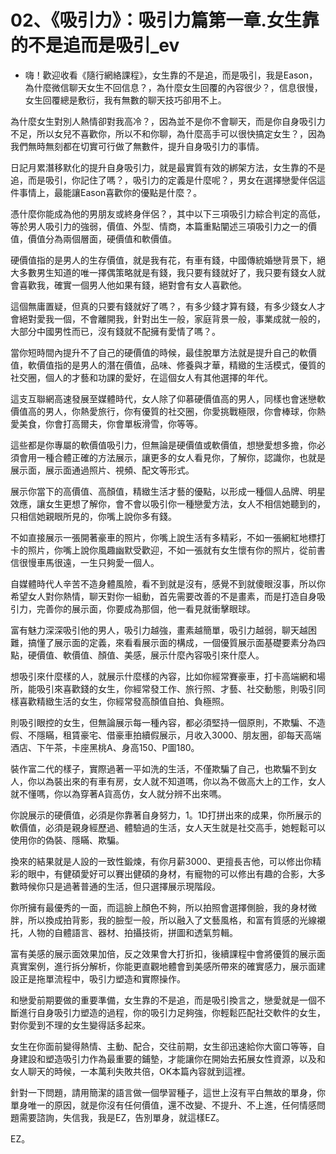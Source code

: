 # 02、《吸引力》：吸引力篇第一章.女生靠的不是追而是吸引_ev

- 嗨！歡迎收看《隨行網絡課程》，女生靠的不是追，而是吸引，我是Eason，為什麼微信聊天女生不回信息？，為什麼女生回覆的內容很少？，信息很慢，女生回覆總是敷衍，我有無數的聊天技巧卻用不上。

為什麼女生對別人熱情卻對我高冷？，因為並不是你不會聊天，而是你自身吸引力不足，所以女兒不喜歡你，所以不和你聊，為什麼高手可以很快搞定女生？，因為我們無時無刻都在切實可行做了無數件，提升自身吸引力的事情。

日記月累潛移默化的提升自身吸引力，就是最實質有效的綁架方法，女生靠的不是追，而是吸引，你記住了嗎？，吸引力的定義是什麼呢？，男女在選擇戀愛伴侶這件事情上，最能讓Eason喜歡你的優點是什麼？。

憑什麼你能成為他的男朋友或終身伴侶？，其中以下三項吸引力綜合判定的高低，等於男人吸引力的強弱，價值、外型、情商，本篇重點闡述三項吸引力之一的價值，價值分為兩個層面，硬價值和軟價值。

硬價值指的是男人的生存價值，就是我有花，有車有錢，中國傳統婚戀背景下，絕大多數男生知道的唯一擇偶策略就是有錢，我只要有錢就好了，我只要有錢女人就會喜歡我，確實一個男人他如果有錢，絕對會有女人喜歡他。

這個無庸置疑，但真的只要有錢就好了嗎？，有多少錢才算有錢，有多少錢女人才會絕對愛我一個，不會離開我，針對出生一般，家庭背景一般，事業成就一般的，大部分中國男性而已，沒有錢就不配擁有愛情了嗎？。

當你短時間內提升不了自己的硬價值的時候，最佳脫單方法就是提升自己的軟價值，軟價值指的是男人的潛在價值，品味、修養與才華，精緻的生活模式，優質的社交圈，個人的才藝和功課的愛好，在這個女人有其他選擇的年代。

這支互聯網高速發展至媒體時代，女人除了仰慕硬價值高的男人，同樣也會迷戀軟價值高的男人，你熱愛旅行，你有優質的社交圈，你愛挑戰極限，你會棒球，你熱愛美食，你會打高爾夫，你會單板滑雪，你等等。

這些都是你專屬的軟價值吸引力，但無論是硬價值或軟價值，想戀愛想多擔，你必須會用一種合體正確的方法展示，讓更多的女人看見你，了解你，認識你，也就是展示面，展示面通過照片、視頻、配文等形式。

展示你當下的高價值、高顏值，精緻生活才藝的優點，以形成一種個人品牌、明星效應，讓女生更想了解你，會不會以吸引你一種戀愛方法，女人不相信她聽到的，只相信她親眼所見的，你嘴上說你多有錢。

不如直接展示一張開著豪車的照片，你嘴上說生活有多精彩，不如一張網紅地標打卡的照片，你嘴上說你風趣幽默受歡迎，不如一張就有女生懷有你的照片，從前書信很慢車馬很遠，一生只夠愛一個人。

自媒體時代人辛苦不造身體風險，看不到就是沒有，感覺不到就傻眼沒事，所以你希望女人對你熱情，聊天對你一組動，首先需要改善的不是畫素，而是打造自身吸引力，完善你的展示面，你要成為那個，他一看見就衝擊眼球。

富有魅力深深吸引他的男人，吸引力越強，畫素越簡單，吸引力越弱，聊天越困難，搞懂了展示面的定義，來看看展示面的構成，一個優質展示面基礎要素分為四點，硬價值、軟價值、顏值、美感，展示什麼內容吸引來什麼人。

想吸引來什麼樣的人，就展示什麼樣的內容，比如你經常賽豪車，打卡高端網和場所，能吸引來喜歡錢的女生，你經常發工作、旅行照、才藝、社交動態，則吸引同樣喜歡精緻生活的女生，你經常發高顏值自拍、負極照。

則吸引眼控的女生，但無論展示每一種內容，都必須堅持一個原則，不欺騙、不造假、不隱瞞，租賃豪宅、借豪車拍續假展示，月收入3000、朋友圈，卻每天高端酒店、下午茶，卡座黑桃A、身高150、P圖180。

裝作富二代的樣子，實際過著一平如洗的生活，不僅欺騙了自己，也欺騙不到女人，你以為裝出來的有車有房，女人就不知道嗎，你以為不做高大上的工作，女人就不懂嗎，你以為穿著A貨高仿，女人就分辨不出來嗎。

你說展示的硬價值，必須是你靠著自身努力，1。1D打拼出來的成果，你所展示的軟價值，必須是親身經歷過、體驗過的生活，女人天生就是社交高手，她輕鬆可以使用你的偽裝、隱瞞、欺騙。

換來的結果就是人設的一致性鍛煉，有你月薪3000、更擅長吉他，可以修出你精彩的眼中，有健碩愛好可以賽出健碩的身材，有寵物的可以修出有趣的合影，大多數時候你只是過著普通的生活，但只選擇展示現階段。

你所擁有最優秀的一面，而這臉上顏色不夠，所以拍照會選擇側臉，我的身材微胖，所以換成拍背影，我的臉型一般，所以融入了文藝風格，和富有質感的光線襯托，人物的自體語言、器材、拍攝技術，拼圖和透氣剪輯。

富有美感的展示面效果加倍，反之效果會大打折扣，後續課程中會將優質的展示面真實案例，進行拆分解析，你能更直觀地體會到美感所帶來的確實感力，展示面建設正是拖單流程中，吸引力塑造和實際操作。

和戀愛前期要做的重要準備，女生靠的不是追，而是吸引換言之，戀愛就是一個不斷進行自身吸引力塑造的過程，你的吸引力足夠強，你輕鬆匹配社交軟件的女生，對你愛到不理的女生變得話多起來。

女生在你面前變得熱情、主動、配合，交往前期，女生卻迅速給你大窗口等等，自身建設和塑造吸引力作為最重要的鋪墊，才能讓你在開始去拓展女性資源，以及和女人聊天的時候，一本萬利失敗共倍，OK本篇內容就到這裡。

針對一下問題，請用簡潔的語言做一個學習種子，這世上沒有平白無故的單身，你單身唯一的原因，就是你沒有任何價值，還不改變、不提升、不上進，任何情感問題需要諮詢，失信我，我是EZ，告別單身，就這樣EZ。

EZ。
